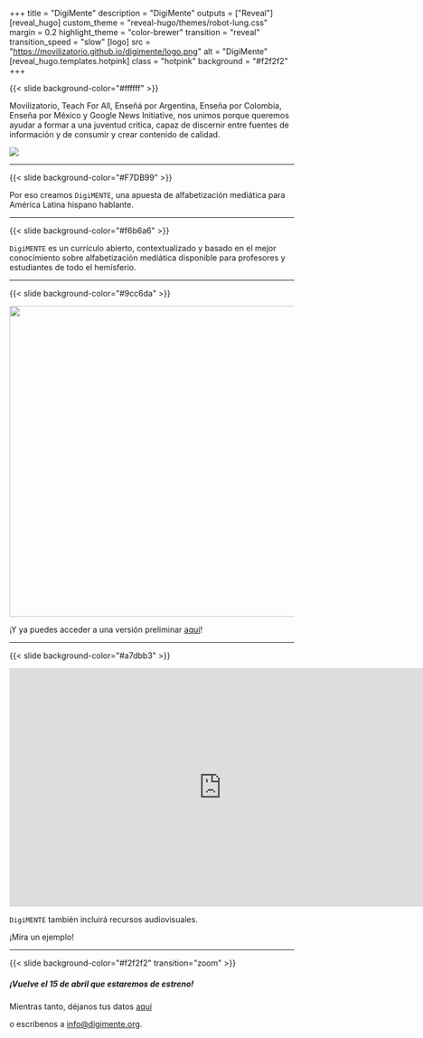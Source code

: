 +++
title = "DigiMente"
description = "DigiMente"
outputs = ["Reveal"]
[reveal_hugo]
custom_theme = "reveal-hugo/themes/robot-lung.css"
margin = 0.2
highlight_theme = "color-brewer"
transition = "reveal"
transition_speed = "slow"
[logo]
src = "https://movilizatorio.github.io/digimente/logo.png"
alt = "DigiMente"
[reveal_hugo.templates.hotpink]
class = "hotpink"
background = "#f2f2f2"
+++

{{< slide background-color="#ffffff" >}}

Movilizatorio, Teach For All, Enseñá por Argentina, Enseña por Colombia, Enseña por México y Google News Initiative, nos unimos porque queremos ayudar a formar a una juventud crítica, capaz de discernir entre fuentes de información y de consumir y crear contenido de calidad.


<img src="https://movilizatorio.github.io/digimente/logos.png" style="background:none; border:none; box-shadow:none;">

---

{{< slide background-color="#F7DB99" >}}

Por eso creamos `DigiMENTE`, una apuesta de alfabetización mediática para América Latina hispano hablante.

---

{{< slide background-color="#f6b6a6" >}}

`DigiMENTE` es un currículo abierto, contextualizado y basado en el mejor conocimiento sobre alfabetización mediática disponible para profesores y estudiantes de todo el hemisferio.


---
{{< slide background-color="#9cc6da" >}}

<img src="https://movilizatorio.github.io/digimente/rueda.png" style="background:none; border:none; box-shadow:none;" width="550" height="550">

¡Y ya puedes acceder a una versión preliminar <a href="https://drive.google.com/drive/folders/1WEXMxhQWmPpz8F7I3S8KkglWMS56PaPK?usp=sharing" target="_blank" rel="noopener">aquí</a>!

---
{{< slide background-color="#a7dbb3" >}}

<iframe width="750" height="422" src="https://www.youtube.com/embed/A60mSh6n30c" frameborder="0" allow="accelerometer; autoplay; clipboard-write; encrypted-media; gyroscope; picture-in-picture" allowfullscreen></iframe>

`DigiMENTE` también incluirá recursos audiovisuales.

¡Mira un ejemplo!

---
{{< slide background-color="#f2f2f2" transition="zoom" >}}

##### ¡Vuelve el 15 de abril que estaremos de estreno! #####

Mientras tanto, déjanos tus datos <a href="https://docs.google.com/forms/d/e/1FAIpQLSdZO6_rmsWhyfNOQJuI-SNmE__hifGGd-fY8ijjtBR8vsp_HQ/viewform">aquí</a>

o escríbenos a <a href="mailto:info@digimente.org">info@digimente.org</a>.
